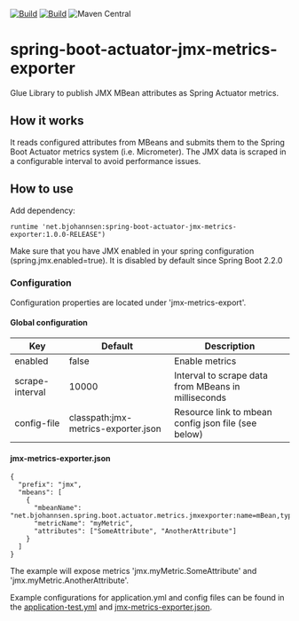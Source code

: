 [![Build](https://gitlab.com/bjohannsen/spring-boot-actuator-jmx-metrics-exporter/badges/master/pipeline.svg)](https://gitlab.com/bjohannsen/spring-boot-actuator-jmx-metrics-exporter/badges/master/pipeline.svg)
[![Build](https://gitlab.com/bjohannsen/spring-boot-actuator-jmx-metrics-exporter/badges/master/coverage.svg)](https://gitlab.com/bjohannsen/spring-boot-actuator-jmx-metrics-exporter/badges/master/coverage.svg)
![Maven Central](https://img.shields.io/maven-central/v/net.bjohannsen/spring-boot-actuator-jmx-metircs-exporter)


# spring-boot-actuator-jmx-metrics-exporter
Glue Library to publish JMX MBean attributes as Spring Actuator metrics.

## How it works
It reads configured attributes from MBeans and submits them to the Spring Boot Actuator metrics system (i.e. Micrometer).
The JMX data is scraped in a configurable interval to avoid performance issues.

## How to use

Add dependency:
```
runtime 'net.bjohannsen:spring-boot-actuator-jmx-metrics-exporter:1.0.0-RELEASE")
```
Make sure that you have JMX enabled in your spring configuration (spring.jmx.enabled=true). It is disabled by default since Spring Boot 2.2.0

### Configuration

Configuration properties are located under 'jmx-metrics-export'.

#### Global configuration

| Key              | Default                             | Description                                             |
|------------------|-------------------------------------|---------------------------------------------------------|
| enabled          | false                               | Enable metrics                                          | 
| scrape-interval  | 10000                               | Interval to scrape data from MBeans in milliseconds     |
| config-file      | classpath:jmx-metrics-exporter.json | Resource link to mbean config json file (see below)     |

#### jmx-metrics-exporter.json

```
{
  "prefix": "jmx",
  "mbeans": [
    {
      "mbeanName": "net.bjohannsen.spring.boot.actuator.metrics.jmxexporter:name=mBean,type=MBeanClass",
      "metricName": "myMetric",
      "attributes": ["SomeAttribute", "AnotherAttribute"]
    }
  ]
}
```

The example will expose metrics 'jmx.myMetric.SomeAttribute' and 'jmx.myMetric.AnotherAttribute'.

Example configurations for application.yml and config files can be found in the [application-test.yml](https://github.com/bjohannsen/spring-boot-actuator-jmx-metrics-exporter/blob/master/src/test/resources/application-test.yml) 
and [jmx-metrics-exporter.json](https://github.com/bjohannsen/spring-boot-actuator-jmx-metrics-exporter/blob/master/src/test/resources/jmx-metrics-exporter.json).
